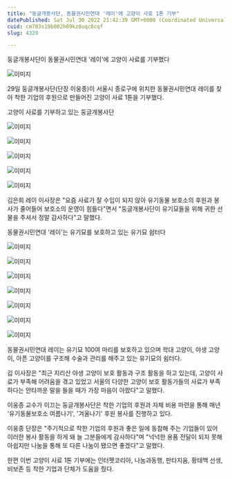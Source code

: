 ```yaml
---
title: "둥글개봉사단, 동물권시민연대 '레이'에 고양이 사료 1톤 기부"
datePublished: Sat Jul 30 2022 21:42:39 GMT+0000 (Coordinated Universal Time)
cuid: cm703s19b002h09kz8uqc8cqf
slug: 4329

---
```



둥글개봉사단이 동물권시민연대 '레이'에 고양이 사료를 기부했다

![이미지](https://cdn.hashnode.com/res/hashnode/image/upload/v1739255397455/d6e4b1c3-72f2-487d-8286-a689f624387e.jpeg)

29일 둥글개봉사단(단장 이웅종)이 서울시 종로구에 위치한 동물권시민연대 레이를 찾아 착한 기업의 후원으로 만들어진 고양이 사료 1톤을 기부했다.

고양이 사료를 기부하고 있는 둥글개봉사단

![이미지](https://cdn.hashnode.com/res/hashnode/image/upload/v1739255399999/e119851c-22a2-48ee-a7f9-647bb0dcc332.jpeg)

![이미지](https://cdn.hashnode.com/res/hashnode/image/upload/v1739255402908/54e4119a-ad5a-448b-9dc5-62d8d7c4226a.jpeg)

![이미지](https://cdn.hashnode.com/res/hashnode/image/upload/v1739255405693/6e475781-5546-493e-b2be-85da1be04f8e.jpeg)

![이미지](https://cdn.hashnode.com/res/hashnode/image/upload/v1739255408254/f19f6069-b748-413d-80f6-1e3ab266e08f.jpeg)

![이미지](https://cdn.hashnode.com/res/hashnode/image/upload/v1739255411005/3ce15967-94f9-4cd4-a7f6-046fa8268127.jpeg)

김은희 레이 이사장은 "요즘 사료가 잘 수입이 되지 않아 유기동물 보호소의 후원과 봉사가 줄어들어 보호소의 운영이 힘들다"면서 "둥글개봉사단이 유기묘들을 위해 귀한 선물을 주셔서 정말 감사하다"고 말했다.

동물권시민연대 '레이'는 유기묘를 보호하고 있는 유기묘 쉼터다

![이미지](https://cdn.hashnode.com/res/hashnode/image/upload/v1739255413564/baf56c61-2368-4b34-b3b6-266511d91b8b.jpeg)

![이미지](https://cdn.hashnode.com/res/hashnode/image/upload/v1739255416680/b0539178-11be-4b71-b2cb-e8d13f2934b3.jpeg)

![이미지](https://cdn.hashnode.com/res/hashnode/image/upload/v1739255419572/232dcab1-9a94-4dd5-9fb7-9c5733871025.jpeg)

![이미지](https://cdn.hashnode.com/res/hashnode/image/upload/v1739255422513/1d94b09b-bd0e-4e1e-a3a6-f471169dfd33.jpeg)

![이미지](https://cdn.hashnode.com/res/hashnode/image/upload/v1739255425059/8cd9e809-cde0-49af-a7b6-501ceedda452.jpeg)

![이미지](https://cdn.hashnode.com/res/hashnode/image/upload/v1739255427778/e9a5d902-6674-42c2-b89a-4b01fc13a65a.jpeg)

![이미지](https://cdn.hashnode.com/res/hashnode/image/upload/v1739255430736/1555b698-86b7-41a3-b207-4471065506aa.jpeg)

동물권시민연대 레이는 유기묘 100여 마리를 보호하고 있으며 학대 고양이, 야생 고양이, 아픈 고양이를 구조해 수술과 관리를 해주고 있는 유기묘의 쉼터다.

김 이사장은 "최근 지리산 야생 고양이 보호 활동과 구조 활동을 하고 있는데, 고양이 사료가 부족해 어려움을 겪고 있었고 서울의 다양한 고양이 보호 활동가들의 사료가 부족하다는 안타까운 말을 들을 때가 가장 마음이 아팠다"고 말했다.

이웅종 교수가 이끄는 둥글개봉사단은 착한 기업의 후원과 자체 비용 마련을 통해 매년 '유기동물보호소 여름나기', '겨울나기' 후원 봉사를 진행하고 있다.

이웅종 단장은 "주기적으로 착한 기업의 후원과 좋은 일에 동참해 주는 기업들이 있어 이러한 봉사 활동을 하게 돼 늘 그분들에게 감사하다"며 "넉넉한 용품 전달이 되지 못해 아쉽지만 나눔을 통해 또 다른 나눔이 됐으면 좋겠다"고 말했다.

한편 이번 고양이 사료 1톤 기부에는 인터펫코리아, 나눔과동행, 판타지움, 황태백 선생, 비보존 등 착한 기업과 단체가 도움을 줬다.